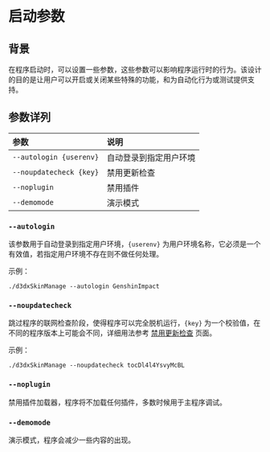 # 启动参数

## 背景

在程序启动时，可以设置一些参数，这些参数可以影响程序运行时的行为。该设计的目的是让用户可以开启或关闭某些特殊的功能，和为自动化行为或测试提供支持。


## 参数详列

| 参数                    | 说明 |
| :---                    | :--- |
| `--autologin {userenv}` | 自动登录到指定用户环境 |
| `--noupdatecheck {key}` | 禁用更新检查 |
| `--noplugin`            | 禁用插件 |
| `--demomode`            | 演示模式 |

### `--autologin`

该参数用于自动登录到指定用户环境，`{userenv}` 为用户环境名称，它必须是一个有效值，若指定用户环境不存在则不做任何处理。

示例：
```Shell
./d3dxSkinManage --autologin GenshinImpact
```

### `--noupdatecheck`

跳过程序的联网检查阶段，使得程序可以完全脱机运行，`{key}` 为一个校验值，在不同的程序版本上可能会不同，详细用法参考 [禁用更新检查](/help/disable-update-check) 页面。

示例：
```Shell
./d3dxSkinManage --noupdatecheck tocDl4l4YsvyMcBL
```

### `--noplugin`

禁用插件加载器，程序将不加载任何插件，多数时候用于主程序调试。

### `--demomode`

演示模式，程序会减少一些内容的出现。
